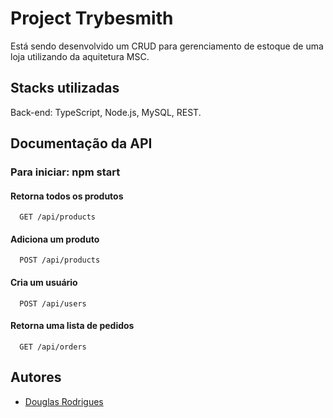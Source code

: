 

# Project Trybesmith

Está sendo desenvolvido um CRUD para gerenciamento de estoque de uma loja utilizando da aquitetura MSC.

## Stacks utilizadas

Back-end: TypeScript, Node.js, MySQL, REST.

## Documentação da API

### Para iniciar: npm start

#### Retorna todos os produtos

```http
  GET /api/products
```

#### Adiciona um produto

```http
  POST /api/products
```

#### Cria um usuário

```http
  POST /api/users
```

#### Retorna uma lista de pedidos

```http
  GET /api/orders
```

## Autores

- [Douglas Rodrigues](https://github.com/Douglas-S-Rodrigues)



